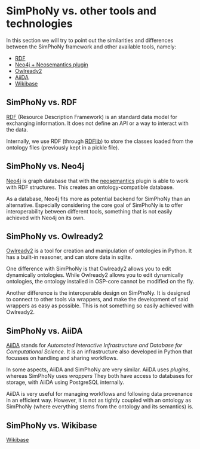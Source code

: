 # SimPhoNy vs. other tools and technologies
In this section we will try to point out the similarities and differences between
the SimPhoNy framework and other available tools, namely:
 - [RDF](#simphony-vs-rdf)
 - [Neo4j + Neosemantics plugin](#simphony-vs-neo4j)
 - [Owlready2](#simphony-vs-owlready)
 - [AiiDA](#simphony-vs-aiida)
 - [Wikibase](#simphony-vs-wikibase)

## SimPhoNy vs. RDF
[RDF](https://www.w3.org/RDF/) (Resource Description Framework) is an standard data model
for exchanging information.
It does not define an API or a way to interact with the data.

Internally, we use RDF (through [RDFlib](https://rdflib.readthedocs.io/en/stable/)) to store
the classes loaded from the ontology files (previously kept in a pickle file).

## SimPhoNy vs. Neo4j
[Neo4j](https://neo4j.com/) is graph database that with the [neosemantics](https://neo4j.com/labs/neosemantics/4.0/)
plugin is able to work with RDF structures.
This creates an ontology-compatible database.

As a database, Neo4j fits more as potential backend for SimPhoNy than an alternative.
Especially considering the core goal of SimPhoNy is to offer interoperability between different tools,
something that is not easily achieved with Neo4j on its own.

## SimPhoNy vs. Owlready2
[Owlready2](https://pythonhosted.org/Owlready2/) is a tool for creation and manipulation
of ontologies in Python.
It has a built-in reasoner, and can store data in sqlite.

One difference with SimPhoNy is that Owlready2 allows you to edit dynamically ontologies.
While Owlready2 allows you to edit dynamically ontologies, the ontology installed in OSP-core cannot be modified on the fly.

Another difference is the interoperable design on SimPhoNy.
It is designed to connect to other tools via wrappers, and make the development of said wrappers as easy as possible.
This is not something so easily achieved with Owlready2.

## SimPhoNy vs. AiiDA
[AiiDA](http://www.aiida.net/) stands for _Automated Interactive Infrastructure and Database for Computational Science_.
It is an infrastructure also developed in Python that focusses on handling and sharing workflows.

In some aspects, AiiDA and SimPhoNy are very similar. 
AiiDA uses _plugins_, whereas SimPhoNy uses _wrappers_
They both have access to databases for storage, with AiiDA using PostgreSQL internally.

AiiDA is very useful for managing workflows and following data provenance in an efficient way.
However, it is not as tightly coupled with an ontology as SimPhoNy 
(where everything stems from the ontology and its semantics) is.

## SimPhoNy vs. Wikibase
[Wikibase](https://wikiba.se/)